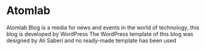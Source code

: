 # Atomlab
Atomlab Blog is a media for news and events in the world of technology, this blog is developed by WordPress The WordPress template of this blog was designed by Ali Saberi and no ready-made template has been used
